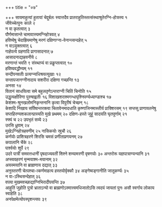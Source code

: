 +++
title = "०७"

+++
सायमाहुत्यां हुतायां चेद्दुर्बलः स्यात्तदैव
प्रातराहुतिस्तत्संस्थाश्रुतेरग्नि-होत्रस्य
१  
जीवेच्चेत्पुनः काले २  
न वा कृतत्वात् ३  
पौर्णमासान्ते
चामावास्यमग्निहोत्रवत् ४  
हविष्येषु
चेदाह्रियमाणेषु मरणं दक्षिणाग्ना-वेनान्त्सन्दहेत् ५  
न वाऽयुक्तत्वात्
६  
गार्हपत्ये ग्रहणादि प्रागासादनात् ७  
आसादनाद्याहवनीये ८  
मरणान्तं भवति ९
संस्थाप्यं वा प्रकॢप्तत्वात् १०  
हविष्यवद्धौम्यम् ११  
सन्दीपनवतीः
प्रत्यग्न्यधिश्रयत्युखाः १२  
सन्तापजानग्नीनादाय सशरीरा
दक्षिणा गच्छन्ति १३  
अनसा १४  
वितानं साधयित्वा समे बहुलतृणेऽन्तराग्नी
चितिं चिनोति १५  
उद्धृत्यक्षीरिणा पुरुषाह्वतीः १६
विशाखशराश्मगन्धापृश्निपर्ण्यध्याण्डाश्च
१७  
केशश्म-श्रुनखलोमनिकृन्तनानि कृत्वा विपुरीषं चेच्छन् १८  
केशादि निखाय
सर्पिषान्तरक्त्वा चितावेनमादधाति कृष्णाजिनमास्तीर्य प्राक्शिरसम् १९
सप्तसु प्राणायतनेषु सप्तहिरण्यशकलान्प्रास्यति मुखे प्रथमम् २०
दक्षिण-हस्ते जुहूं सादयति घृतपूर्णाम् २१  
स्फ्यं च २२
उपभृतं सव्ये २३  
उरसि ध्रुवाम् २४  
मुखेऽग्निहोत्रहवणीम् २५
नासिकयोः स्रुचौ २६  
कर्णयोः प्राशित्रहरणे शिरसि चमसं
प्रणीताप्रणयनम् २७  
कपालानि चैके २८  
पार्श्वयोः शूर्पे २९  
उदरे
पात्रीं समवत्तधानीं पृषदाज्यवतीं शिश्ने शम्यामरणी वृषणयोः ३०
अन्तरोरू यज्ञपात्राण्यन्यानि ३१  
अप्स्ववहरणं
मृन्मयाश्म-मयानाम् ३२  
अयस्मयानि वा ब्राह्मणाय
दद्यात् ३३  
अनुस्तरणी चेत्पश्चा-त्कर्णमाहत्य हस्तयोर्वृक्कौ ३४
अङ्गेष्वङ्गानीति जातूकर्ण्यः ३५  
न वा-ऽस्थिसन्देहात् ३६  
वपया
मुखमवच्छाद्याग्निभिरादीपयन्ति ३७  
आहुतिं जुहोति पुत्रो भ्राताऽन्यो
वा ब्राह्मणोऽस्मात्त्वमधिजातोऽसि त्वदयं जायतां पुनः असौ स्वर्गाय लोकाय
स्वाहेति ३८  
अनपेक्षमेत्योपस्पृशन्त्यपः ३९  

